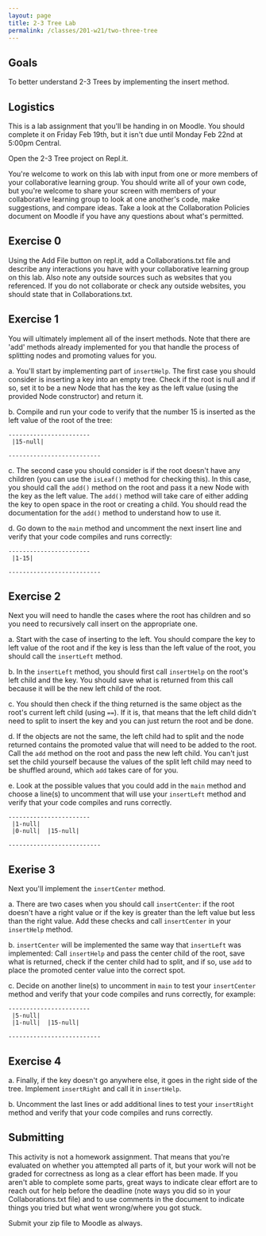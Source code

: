```yaml
---
layout: page
title: 2-3 Tree Lab
permalink: /classes/201-w21/two-three-tree
---
```


## Goals
To better understand 2-3 Trees by implementing the insert method.

## Logistics
This is a lab assignment that you'll be handing in on Moodle. You should complete it on Friday Feb 19th, but it isn't due until Monday Feb 22nd at 5:00pm Central.

Open the 2-3 Tree project on Repl.it.

You're welcome to work on this lab with input from one or more members of your collaborative learning group. You should write all of your own code, but you're welcome to share your screen with members of your collaborative learning group to look at one another's code, make suggestions, and compare ideas. Take a look at the Collaboration Policies document on Moodle if you have any questions about what's permitted.

## Exercise 0
Using the Add File button on repl.it, add a Collaborations.txt file and describe any interactions you have with your collaborative learning group on this lab. Also note any outside sources such as websites that you referenced. If you do not collaborate or check any outside websites, you should state that in Collaborations.txt.

## Exercise 1
You will ultimately implement all of the insert methods. Note that there are 'add' methods already implemented for you that handle the process of splitting nodes and promoting values for you.

a. You'll start by implementing part of `insertHelp`. The first case you should consider is inserting a key into an empty tree. Check if the root is null and if so, set it to be a new Node that has the key as the left value (using the provided Node constructor) and return it.

b. Compile and run your code to verify that the number 15 is inserted as the left value of the root of the tree:

```
-----------------------
 |15-null| 

--------------------------
```

c. The second case you should consider is if the root doesn't have any children (you can use the `isLeaf()` method for checking this). In this case, you should call the `add()` method on the root and pass it a new Node with the key as the left value. The `add()` method will take care of either adding the key to open space in the root or creating a child. You should read the documentation for the `add()` method to understand how to use it.

d. Go down to the `main` method and uncomment the next insert line and verify that your code compiles and runs correctly:

```
-----------------------
 |1-15| 

--------------------------
```

## Exercise 2
Next you will need to handle the cases where the root has children and so you need to recursively call insert on the appropriate one.

a. Start with the case of inserting to the left. You should compare the key to left value of the root and if the key is less than the left value of the root, you should call the `insertLeft` method.

b. In the `insertLeft` method, you should first call `insertHelp` on the root's left child and the key. You should save what is returned from this call because it will be the new left child of the root.

c. You should then check if the thing returned is the same object as the root's current left child (using `==`). If it is, that means that the left child didn't need to split to insert the key and you can just return the root and be done.

d. If the objects are not the same, the left child had to split and the node returned contains the promoted value that will need to be added to the root. Call the `add` method on the root and pass the new left child. You can't just set the child yourself because the values of the split left child may need to be shuffled around, which `add` takes care of for you.

e. Look at the possible values that you could add in the `main` method and choose a line(s) to uncomment that will use your `insertLeft` method and verify that your code compiles and runs correctly.

```
-----------------------
 |1-null| 
 |0-null|  |15-null| 

--------------------------
```

## Exerise 3
Next you'll implement the `insertCenter` method.

a. There are two cases when you should call `insertCenter`: if the root doesn't have a right value or if the key is greater than the left value but less than the right value. Add these checks and call `insertCenter` in your `insertHelp` method.

b. `insertCenter` will be implemented the same way that `insertLeft` was implemented: Call `insertHelp` and pass the center child of the root, save what is returned, check if the center child had to split, and if so, use `add` to place the promoted center value into the correct spot.

c. Decide on another line(s) to uncomment in `main` to test your `insertCenter` method and verify that your code compiles and runs correctly, for example:

```
-----------------------
 |5-null| 
 |1-null|  |15-null| 

--------------------------
```

## Exercise 4

a. Finally, if the key doesn't go anywhere else, it goes in the right side of the tree. Implement `insertRight` and call it in `insertHelp`.

b. Uncomment the last lines or add additional lines to test your `insertRight` method and verify that your code compiles and runs correctly.

## Submitting
This activity is not a homework assignment. That means that you're evaluated on whether you attempted all parts of it, but your work will not be graded for correctness as long as a clear effort has been made. If you aren't able to complete some parts, great ways to indicate clear effort are to reach out for help before the deadline (note ways you did so in your Collaborations.txt file) and to use comments in the document to indicate things you tried but what went wrong/where you got stuck.

Submit your zip file to Moodle as always.